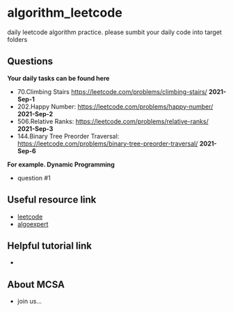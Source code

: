 # algorithm_leetcode
daily leetcode algorithm practice. please sumbit your daily code into target folders

## Questions
**Your daily tasks can be found here**

 - 70.Climbing Stairs  https://leetcode.com/problems/climbing-stairs/ **2021-Sep-1**
 - 202.Happy Number:  https://leetcode.com/problems/happy-number/ **2021-Sep-2**
 - 506.Relative Ranks:  https://leetcode.com/problems/relative-ranks/ **2021-Sep-3**
 - 144.Binary Tree Preorder Traversal: https://leetcode.com/problems/binary-tree-preorder-traversal/ **2021-Sep-6**

**For example. Dynamic Programming**
 - question #1

## Useful resource link 
 - [leetcode](https://leetcode.com/problemset/all/?page=1)
 - [algoexpert](https://www.algoexpert.io/questions)

## Helpful tutorial link 
 - 


## About MCSA 
 - join us...



